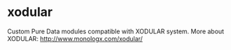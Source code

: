 # xodular
Custom Pure Data modules compatible with XODULAR system.
More about XODULAR: http://www.monologx.com/xodular/
